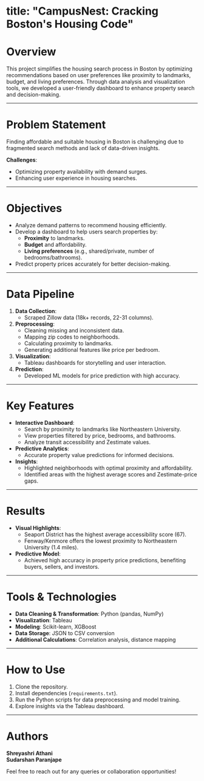 
# title: "CampusNest: Cracking Boston's Housing Code"



# Overview

This project simplifies the housing search process in Boston by optimizing recommendations based on user preferences like proximity to landmarks, budget, and living preferences. Through data analysis and visualization tools, we developed a user-friendly dashboard to enhance property search and decision-making.

---

# Problem Statement

Finding affordable and suitable housing in Boston is challenging due to fragmented search methods and lack of data-driven insights.

**Challenges**:
- Optimizing property availability with demand surges.
- Enhancing user experience in housing searches.

---

# Objectives

- Analyze demand patterns to recommend housing efficiently.
- Develop a dashboard to help users search properties by:
  - **Proximity** to landmarks.
  - **Budget** and affordability.
  - **Living preferences** (e.g., shared/private, number of bedrooms/bathrooms).
- Predict property prices accurately for better decision-making.

---

# Data Pipeline

1. **Data Collection**:
   - Scraped Zillow data (18k+ records, 22-31 columns).
2. **Preprocessing**:
   - Cleaning missing and inconsistent data.
   - Mapping zip codes to neighborhoods.
   - Calculating proximity to landmarks.
   - Generating additional features like price per bedroom.
3. **Visualization**:
   - Tableau dashboards for storytelling and user interaction.
4. **Prediction**:
   - Developed ML models for price prediction with high accuracy.

---

# Key Features

- **Interactive Dashboard**:
  - Search by proximity to landmarks like Northeastern University.
  - View properties filtered by price, bedrooms, and bathrooms.
  - Analyze transit accessibility and Zestimate values.
- **Predictive Analytics**:
  - Accurate property value predictions for informed decisions.
- **Insights**:
  - Highlighted neighborhoods with optimal proximity and affordability.
  - Identified areas with the highest average scores and Zestimate-price gaps.

---

# Results

- **Visual Highlights**:
  - Seaport District has the highest average accessibility score (67).
  - Fenway/Kenmore offers the lowest proximity to Northeastern University (1.4 miles).
- **Predictive Model**:
  - Achieved high accuracy in property price predictions, benefiting buyers, sellers, and investors.

---

# Tools & Technologies

- **Data Cleaning & Transformation**: Python (pandas, NumPy)
- **Visualization**: Tableau
- **Modeling**: Scikit-learn, XGBoost
- **Data Storage**: JSON to CSV conversion
- **Additional Calculations**: Correlation analysis, distance mapping

---

# How to Use

1. Clone the repository.
2. Install dependencies (`requirements.txt`).
3. Run the Python scripts for data preprocessing and model training.
4. Explore insights via the Tableau dashboard.

---

# Authors

**Shreyashri Athani**  
**Sudarshan Paranjape**

Feel free to reach out for any queries or collaboration opportunities!
